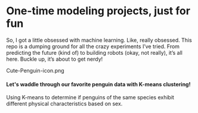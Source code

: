 #  One-time modeling projects, just for fun

So, I got a little obsessed with machine learning. Like, really obsessed. This repo is a dumping ground for all the crazy experiments I’ve tried. From predicting the future (kind of) to building robots (okay, not really), it’s all here. Buckle up, it’s about to get nerdy!


Cute-Penguin-icon.png
#### Let's waddle through our favorite penguin data with K-means clustering!
Using K-means to determine if penguins of the same species exhibit different physical characteristics based on sex.
